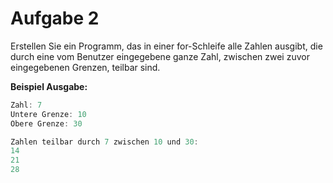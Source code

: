 # Aufgabe 2

Erstellen Sie ein Programm, das in einer for-Schleife alle Zahlen ausgibt, die durch eine vom Benutzer eingegebene ganze Zahl, zwischen zwei zuvor eingegebenen Grenzen, teilbar sind.

__Beispiel Ausgabe:__

```c
Zahl: 7
Untere Grenze: 10
Obere Grenze: 30

Zahlen teilbar durch 7 zwischen 10 und 30:
14
21
28
```
